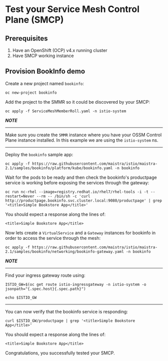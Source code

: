 # Test your Service Mesh Control Plane (SMCP)

## Prerequisites

1. Have an OpenShift (OCP) v4.x running cluster
2. Have SMCP working instance

## Provision BookInfo demo

Create a new project named `bookinfo`:
```
oc new-project bookinfo
```
Add the project to the SMMR so it could be discovered by your SMCP:
```
oc apply -f ServiceMeshMemberRoll.yaml -n istio-system
```
***NOTE***
***
Make sure you create the `SMMR` instance where you have your OSSM Control Plane instance installed. In this example we are using the `istio-system` ns.
***

Deploy the `bookinfo` sample app:
```
oc apply -f https://raw.githubusercontent.com/maistra/istio/maistra-2.1/samples/bookinfo/platform/kube/bookinfo.yaml -n bookinfo
```

Wait for the pods to be ready and then check the bookinfo's productpage service is working before exposing the services through the gateway:
```
oc run nc-rhel --image=registry.redhat.io/rhel7/rhel-tools -i -t --restart=Never --rm -- /bin/sh -c 'curl http://productpage.bookinfo.svc.cluster.local:9080/productpage' | grep '<title>Simple Bookstore App</title>'
```
You should expect a response along the lines of:
```
<title>Simple Bookstore App</title>
```

Now lets create a `VirtualService` and a `Gateway` instances for bookinfo in order to access the service through the mesh:
```
oc apply -f https://raw.githubusercontent.com/maistra/istio/maistra-2.1/samples/bookinfo/networking/bookinfo-gateway.yaml -n bookinfo
```
***NOTE***
***
Find your ingress gateway route using:
```
ISTIO_GW=$(oc get route istio-ingressgateway -n istio-system -o jsonpath="{.spec.host}{.spec.path}")
```
```
echo $ISTIO_GW
```
***

You can now verify that the bookinfo service is responding:
```
curl $ISTIO_GW/productpage | grep '<title>Simple Bookstore App</title>'
```

You should expect a response along the lines of:
```
<title>Simple Bookstore App</title>
```

Congratulations, you successfully tested your SMCP.